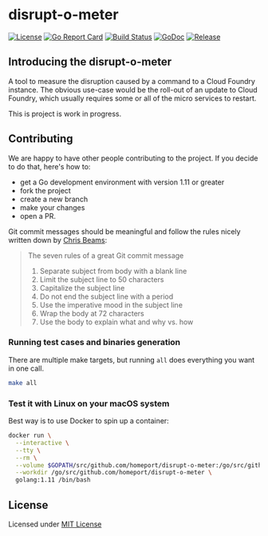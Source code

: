 # disrupt-o-meter

[![License](https://img.shields.io/github/license/homeport/disrupt-o-meter.svg)](https://github.com/homeport/disrupt-o-meter/blob/master/LICENSE)
[![Go Report Card](https://goreportcard.com/badge/github.com/homeport/disrupt-o-meter)](https://goreportcard.com/report/github.com/homeport/disrupt-o-meter)
[![Build Status](https://travis-ci.org/homeport/disrupt-o-meter.svg?branch=develop)](https://travis-ci.org/homeport/disrupt-o-meter)
[![GoDoc](https://godoc.org/github.com/homeport/disrupt-o-meter?status.svg)](https://godoc.org/github.com/homeport/disrupt-o-meter)
[![Release](https://img.shields.io/github/release/homeport/disrupt-o-meter.svg)](https://github.com/homeport/disrupt-o-meter/releases/latest)

## Introducing the disrupt-o-meter

A tool to measure the disruption caused by a command to a Cloud Foundry instance. The obvious use-case would be the roll-out of an update to Cloud Foundry, which usually requires some or all of the micro services to restart.

This is project is work in progress.

## Contributing

We are happy to have other people contributing to the project. If you decide to do that, here's how to:

- get a Go development environment with version 1.11 or greater
- fork the project
- create a new branch
- make your changes
- open a PR.

Git commit messages should be meaningful and follow the rules nicely written down by [Chris Beams](https://chris.beams.io/posts/git-commit/):
> The seven rules of a great Git commit message
> 1. Separate subject from body with a blank line
> 1. Limit the subject line to 50 characters
> 1. Capitalize the subject line
> 1. Do not end the subject line with a period
> 1. Use the imperative mood in the subject line
> 1. Wrap the body at 72 characters
> 1. Use the body to explain what and why vs. how

### Running test cases and binaries generation

There are multiple make targets, but running `all` does everything you want in one call.

```sh
make all
```

### Test it with Linux on your macOS system

Best way is to use Docker to spin up a container:

```sh
docker run \
  --interactive \
  --tty \
  --rm \
  --volume $GOPATH/src/github.com/homeport/disrupt-o-meter:/go/src/github.com/homeport/disrupt-o-meter \
  --workdir /go/src/github.com/homeport/disrupt-o-meter \
  golang:1.11 /bin/bash
```

## License

Licensed under [MIT License](https://github.com/homeport/disrupt-o-meter/blob/master/LICENSE)
